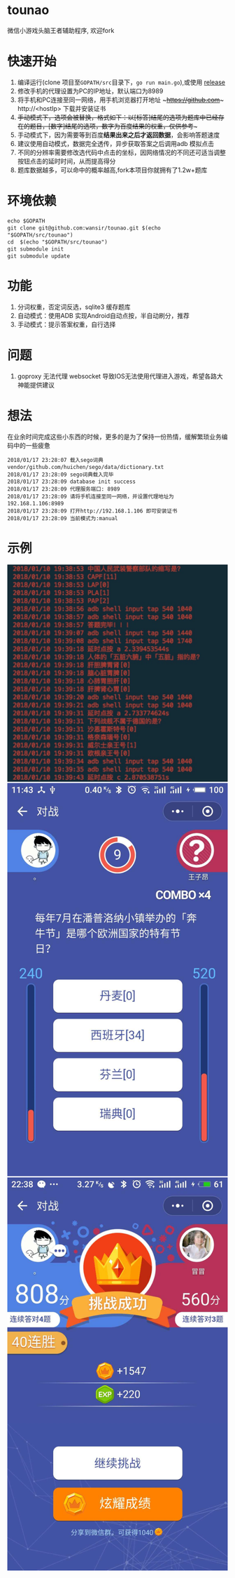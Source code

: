 # tounao
微信小游戏头脑王者辅助程序, 欢迎fork

# 快速开始
1. 编译运行(clone 项目至`GOPATH/src`目录下，`go run main.go`),或使用 [release][1]
2. 修改手机的代理设置为PC的IP地址，默认端口为8989
3. 将手机和PC连接至同一网络，用手机浏览器打开地址 ~~~https://github.com~~~  http://\<hostIp> 下载并安装证书
4. ~~手动模式下，选项会被替换，格式如下：以[标答]结尾的选项为题库中已经存在的题目，[数字]结尾的选项，数字为百度结果的权重，仅供参考~~~
5. 手动模式下，因为需要等到百度**结果出来之后才返回数据**，会影响答题速度
6. 建议使用自动模式，数据完全透传，异步获取答案之后调用adb 模拟点击
6. 不同的分辨率需要修改选代码中点击的坐标，因网络情况的不同还可适当调整按钮点击的延时时间，从而提高得分
7. 题库数据越多，可以命中的概率越高,fork本项目你就拥有了1.2w+题库

# 环境依赖
```
echo $GOPATH
git clone git@github.com:wansir/tounao.git $(echo "$GOPATH/src/tounao")
cd  $(echo "$GOPATH/src/tounao")
git submodule init
git submodule update
```

# 功能
1. 分词权重，否定词反选，sqlite3 缓存题库
2. 自动模式：使用ADB 实现Android自动点按，半自动刷分，推荐
3. 手动模式：提示答案权重，自行选择



# 问题
1. goproxy 无法代理 websocket 导致IOS无法使用代理进入游戏，希望各路大神能提供建议

# 想法
在业余时间完成这些小东西的时候，更多的是为了保持一份热情，缓解繁琐业务编码中的一些疲惫

```
2018/01/17 23:28:07 载入sego词典 vendor/github.com/huichen/sego/data/dictionary.txt
2018/01/17 23:28:09 sego词典载入完毕
2018/01/17 23:28:09 database init success
2018/01/17 23:28:09 代理服务端口: 8989
2018/01/17 23:28:09 请将手机连接至同一网络，并设置代理地址为192.168.1.106:8989
2018/01/17 23:28:09 打开http://192.168.1.106 即可安装证书
2018/01/17 23:28:09 当前模式为:manual
```
# 示例
![刷题过程](screenshot/191515584474_.pic.jpg)
![权重提示](screenshot/161515556265_.pic.jpg)
![连胜](screenshot/201515599760_.pic.jpg)


[1]: (https://github.com/wansir/tounao/releases)



